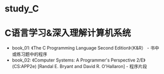 # study_C
# C语言学习&amp;深入理解计算机系统
- book_01: 《The C Programming Language Second Edition》（K&amp;R） - 书中或练习题中的程序
- book_02: 《Computer Systems: A Programmer's Perspective 2/E》 (CS:APP2e) [Randal E. Bryant and David R. O'Hallaron] - 程序片段
